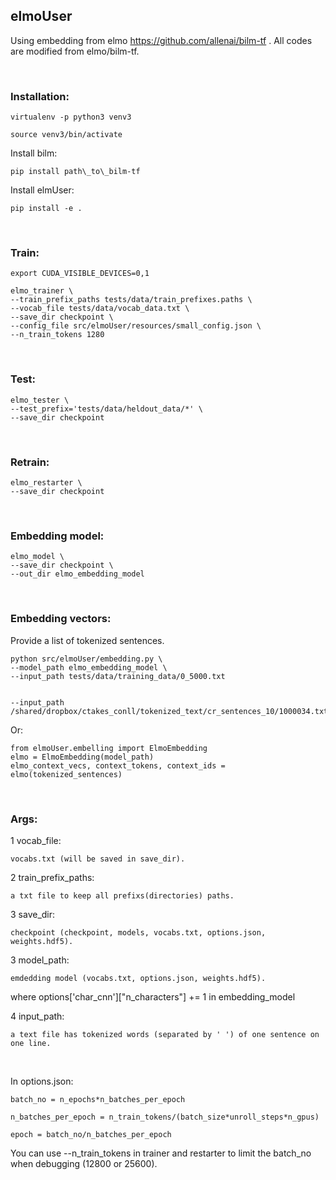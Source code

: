## elmoUser

Using embedding from elmo https://github.com/allenai/bilm-tf . All codes are modified from elmo/bilm-tf.

<br>

### Installation:

	virtualenv -p python3 venv3

	source venv3/bin/activate
	
Install bilm:
	
	pip install path\_to\_bilm-tf

Install elmUser:

	pip install -e .

<br>

### Train:
	export CUDA_VISIBLE_DEVICES=0,1

	elmo_trainer \
	--train_prefix_paths tests/data/train_prefixes.paths \
	--vocab_file tests/data/vocab_data.txt \
	--save_dir checkpoint \
	--config_file src/elmoUser/resources/small_config.json \
	--n_train_tokens 1280

<br>

### Test:

	elmo_tester \
	--test_prefix='tests/data/heldout_data/*' \
	--save_dir checkpoint

<br>

### Retrain:

	elmo_restarter \
	--save_dir checkpoint

<br>

### Embedding model:

	elmo_model \
	--save_dir checkpoint \
	--out_dir elmo_embedding_model

<br>

### Embedding vectors:
Provide a list of tokenized sentences.

	python src/elmoUser/embedding.py \
	--model_path elmo_embedding_model \
	--input_path tests/data/training_data/0_5000.txt
	
	
	--input_path /shared/dropbox/ctakes_conll/tokenized_text/cr_sentences_10/1000034.txt
	
	
Or:

	from elmoUser.embelling import ElmoEmbedding
	elmo = ElmoEmbedding(model_path)
	elmo_context_vecs, context_tokens, context_ids = elmo(tokenized_sentences)
	
<br>

### Args:

1 vocab_file: 

	vocabs.txt (will be saved in save_dir).

2 train_prefix_paths: 

	a txt file to keep all prefixs(directories) paths.

3 save_dir:

	checkpoint (checkpoint, models, vocabs.txt, options.json, weights.hdf5).
	
3 model_path:

	emdedding model (vocabs.txt, options.json, weights.hdf5).

where options\['char_cnn']\["n_characters"] += 1 in embedding_model

4 input_path:

	a text file has tokenized words (separated by ' ') of one sentence on one line.
	
<br>
    
In options.json:

	batch_no = n_epochs*n_batches_per_epoch 

	n_batches_per_epoch = n_train_tokens/(batch_size*unroll_steps*n_gpus)

	epoch = batch_no/n_batches_per_epoch
	
You can use --n_train_tokens in trainer and restarter to limit the batch_no when debugging (12800 or 25600).









